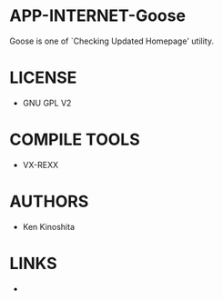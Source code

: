 APP-INTERNET-Goose
==================

Goose is one of `Checking Updated Homepage' utility. 

LICENSE
===============
* GNU GPL V2

COMPILE TOOLS
===============
* VX-REXX

AUTHORS
===============
* Ken Kinoshita 

LINKS
===============
* 
